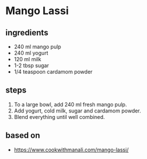 # Mango Lassi

## ingredients

- 240 ml mango pulp
- 240 ml yogurt
- 120 ml milk
- 1-2 tbsp sugar
- 1/4 teaspoon cardamom powder

## steps

1. To a large bowl, add 240 ml fresh mango pulp.
2. Add yogurt, cold milk, sugar and cardamom powder.
3. Blend everything until well combined.

## based on

- https://www.cookwithmanali.com/mango-lassi/
